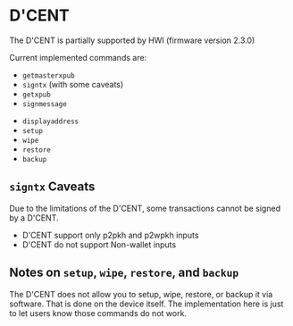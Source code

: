 # D'CENT

The D'CENT is partially supported by HWI (firmware version 2.3.0)

Current implemented commands are:

* `getmasterxpub`
* `signtx` (with some caveats)
* `getxpub`
* `signmessage`
- `displayaddress`
- `setup`
- `wipe`
- `restore`
- `backup`


## `signtx` Caveats

Due to the limitations of the D'CENT, some transactions cannot be signed by a D'CENT.

- D'CENT support only p2pkh and p2wpkh inputs
- D'CENT do not support Non-wallet inputs

## Notes on `setup`, `wipe`, `restore`, and `backup`

The D'CENT does not allow you to setup, wipe, restore, or backup it via software. That is done on the device itself. The implementation here is just to let users know those commands do not work.
